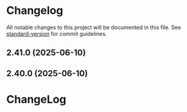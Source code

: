 # Changelog

All notable changes to this project will be documented in this file. See [standard-version](https://github.com/conventional-changelog/standard-version) for commit guidelines.

## 2.41.0 (2025-06-10)

## 2.40.0 (2025-06-10)

# ChangeLog